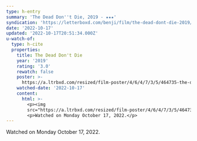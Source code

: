 ```yaml
---
type: h-entry
summary: 'The Dead Don''t Die, 2019 - ★★★'
syndication: 'https://letterboxd.com/benji/film/the-dead-dont-die-2019/'
date: '2022-10-17'
updated: '2022-10-17T20:51:34.000Z'
u-watch-of:
  type: h-cite
  properties:
    title: The Dead Don't Die
    year: '2019'
    rating: '3.0'
    rewatch: false
    poster: >-
      https://a.ltrbxd.com/resized/film-poster/4/6/4/7/3/5/464735-the-dead-don-t-die-0-600-0-900-crop.jpg?v=d01422458c
    watched-date: '2022-10-17'
    content:
      html: >-
        <p><img
        src="https://a.ltrbxd.com/resized/film-poster/4/6/4/7/3/5/464735-the-dead-don-t-die-0-600-0-900-crop.jpg?v=d01422458c"/></p>
        <p>Watched on Monday October 17, 2022.</p>
---
```

Watched on Monday October 17, 2022.
